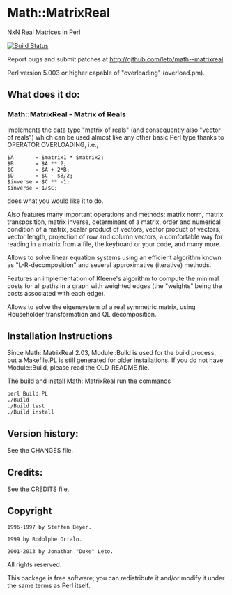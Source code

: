 # Math::MatrixReal

NxN Real Matrices in Perl

[![Build Status](https://secure.travis-ci.org/leto/math--matrixreal.png)](http://travis-ci.org/leto/math--matrixreal)

Report bugs and submit patches at http://github.com/leto/math--matrixreal

Perl version 5.003 or higher capable of "overloading" (overload.pm).

## What does it do:

### Math::MatrixReal - Matrix of Reals

Implements the data type "matrix of reals" (and consequently also
"vector of reals") which can be used almost like any other basic
Perl type thanks to OPERATOR OVERLOADING, i.e.,

    $A       = $matrix1 * $matrix2;
    $B       = $A ** 2;
    $C       = $A + 2*B;
    $D       = $C - $B/2;
    $inverse = $C ** -1;
    $inverse = 1/$C;

does what you would like it to do.

Also features many important operations and methods: matrix norm,
matrix transposition, matrix inverse, determinant of a matrix, order
and numerical condition of a matrix, scalar product of vectors, vector
product of vectors, vector length, projection of row and column vectors,
a comfortable way for reading in a matrix from a file, the keyboard or
your code, and many more.

Allows to solve linear equation systems using an efficient algorithm
known as "L-R-decomposition" and several approximative (iterative) methods.

Features an implementation of Kleene's algorithm to compute the minimal
costs for all paths in a graph with weighted edges (the "weights" being
the costs associated with each edge).

Allows to solve the eigensystem of a real symmetric matrix, using
Householder transformation and QL decomposition.

## Installation Instructions

Since Math::MatrixReal 2.03, Module::Build is used for the build process, but
a Makefile.PL is still generated for older installations. If you do not have
Module::Build, please read the OLD_README file.

The build and install Math::MatrixReal run the commands

    perl Build.PL
    ./Build
    ./Build test
    ./Build install

## Version history:

See the CHANGES file.

## Credits:

See the CREDITS file.

## Copyright

    1996-1997 by Steffen Beyer.

    1999 by Rodolphe Ortalo.

    2001-2013 by Jonathan "Duke" Leto.

All rights reserved.

This package is free software; you can redistribute it and/or
modify it under the same terms as Perl itself.

